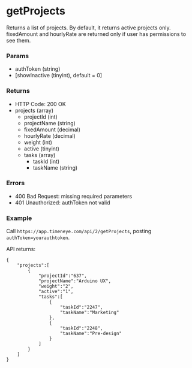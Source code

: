 # getProjects

Returns a list of projects. By default, it returns active projects only. fixedAmount and hourlyRate are returned only if user has permissions to see them.

### Params
* authToken (string)
* [showInactive (tinyint), default = 0]

### Returns
* HTTP Code: 200 OK
* projects (array)
	* projectId (int)
	* projectName (string)
	* fixedAmount (decimal)
	* hourlyRate (decimal)
	* weight (int)
	* active (tinyint)
	* tasks (array)
		* taskId (int)
		* taskName (string)

### Errors
* 400 Bad Request: missing required parameters
* 401 Unauthorized: authToken not valid

### Example
Call `https://app.timeneye.com/api/2/getProjects`, posting `authToken=yourauthtoken`.

API returns:

    {
    	"projects":[
    		{
    			"projectId":"637",
    			"projectName":"Arduino UX",
    			"weight":"2",
    			"active":"1",
    			"tasks":[
    				{
    					"taskId":"2247",
    					"taskName":"Marketing"
    				},
    				{
    					"taskId":"2248",
    					"taskName":"Pre-design"
    				}
    			]
    		}
    	]
    }
	
